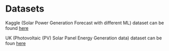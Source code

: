 # Datasets


Kaggle (Solar Power Generation Forecast with different ML) dataset can be found [here](https://www.kaggle.com/code/tobi4tech/solar-power-generation-forecast-with-different-ml)

UK (Photovoltaic (PV) Solar Panel Energy Generation data) dataset can be foun [here](https://data.london.gov.uk/dataset/photovoltaic--pv--solar-panel-energy-generation-data)